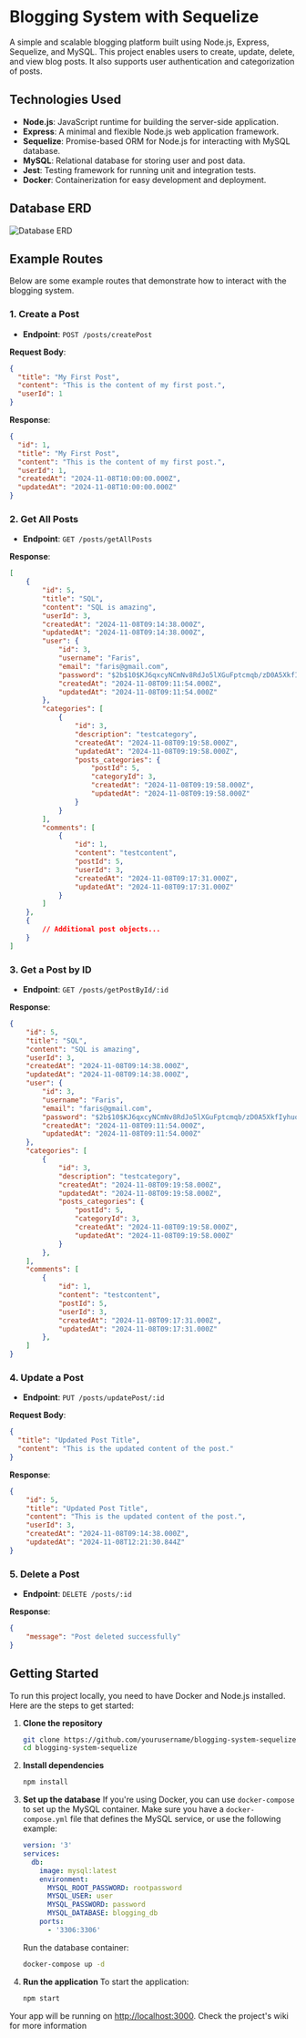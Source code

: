 # Blogging System with Sequelize

A simple and scalable blogging platform built using Node.js, Express, Sequelize, and MySQL. This project enables users to create, update, delete, and view blog posts. It also supports user authentication and categorization of posts.

## Technologies Used

- **Node.js**: JavaScript runtime for building the server-side application.
- **Express**: A minimal and flexible Node.js web application framework.
- **Sequelize**: Promise-based ORM for Node.js for interacting with MySQL database.
- **MySQL**: Relational database for storing user and post data.
- **Jest**: Testing framework for running unit and integration tests.
- **Docker**: Containerization for easy development and deployment.

## Database ERD
![Database ERD](ERD.jpg)

## Example Routes

Below are some example routes that demonstrate how to interact with the blogging system.

### 1. Create a Post
- **Endpoint**: `POST /posts/createPost`

**Request Body**:
```json
{
  "title": "My First Post",
  "content": "This is the content of my first post.",
  "userId": 1
}
```

**Response**:
```json
{
  "id": 1,
  "title": "My First Post",
  "content": "This is the content of my first post.",
  "userId": 1,
  "createdAt": "2024-11-08T10:00:00.000Z",
  "updatedAt": "2024-11-08T10:00:00.000Z"
}
```

### 2. Get All Posts
- **Endpoint**: `GET /posts/getAllPosts`

**Response**:
```json
[
    {
        "id": 5,
        "title": "SQL",
        "content": "SQL is amazing",
        "userId": 3,
        "createdAt": "2024-11-08T09:14:38.000Z",
        "updatedAt": "2024-11-08T09:14:38.000Z",
        "user": {
            "id": 3,
            "username": "Faris",
            "email": "faris@gmail.com",
            "password": "$2b$10$KJ6qxcyNCmNv8RdJo5lXGuFptcmqb/zD0A5XkfIyhuoeHYIXTHkXK",
            "createdAt": "2024-11-08T09:11:54.000Z",
            "updatedAt": "2024-11-08T09:11:54.000Z"
        },
        "categories": [
            {
                "id": 3,
                "description": "testcategory",
                "createdAt": "2024-11-08T09:19:58.000Z",
                "updatedAt": "2024-11-08T09:19:58.000Z",
                "posts_categories": {
                    "postId": 5,
                    "categoryId": 3,
                    "createdAt": "2024-11-08T09:19:58.000Z",
                    "updatedAt": "2024-11-08T09:19:58.000Z"
                }
            }
        ],
        "comments": [
            {
                "id": 1,
                "content": "testcontent",
                "postId": 5,
                "userId": 3,
                "createdAt": "2024-11-08T09:17:31.000Z",
                "updatedAt": "2024-11-08T09:17:31.000Z"
            }
        ]
    },
    {
        // Additional post objects...
    }
]
```

### 3. Get a Post by ID
- **Endpoint**: `GET /posts/getPostById/:id`

**Response**:
```json
{
    "id": 5,
    "title": "SQL",
    "content": "SQL is amazing",
    "userId": 3,
    "createdAt": "2024-11-08T09:14:38.000Z",
    "updatedAt": "2024-11-08T09:14:38.000Z",
    "user": {
        "id": 3,
        "username": "Faris",
        "email": "faris@gmail.com",
        "password": "$2b$10$KJ6qxcyNCmNv8RdJo5lXGuFptcmqb/zD0A5XkfIyhuoeHYIXTHkXK",
        "createdAt": "2024-11-08T09:11:54.000Z",
        "updatedAt": "2024-11-08T09:11:54.000Z"
    },
    "categories": [
        {
            "id": 3,
            "description": "testcategory",
            "createdAt": "2024-11-08T09:19:58.000Z",
            "updatedAt": "2024-11-08T09:19:58.000Z",
            "posts_categories": {
                "postId": 5,
                "categoryId": 3,
                "createdAt": "2024-11-08T09:19:58.000Z",
                "updatedAt": "2024-11-08T09:19:58.000Z"
            }
        },
    ],
    "comments": [
        {
            "id": 1,
            "content": "testcontent",
            "postId": 5,
            "userId": 3,
            "createdAt": "2024-11-08T09:17:31.000Z",
            "updatedAt": "2024-11-08T09:17:31.000Z"
        },   
    ]
}
```

### 4. Update a Post
- **Endpoint**: `PUT /posts/updatePost/:id`

**Request Body**:
```json
{
  "title": "Updated Post Title",
  "content": "This is the updated content of the post."
}
```

**Response**:
```json
{
    "id": 5,
    "title": "Updated Post Title",
    "content": "This is the updated content of the post.",
    "userId": 3,
    "createdAt": "2024-11-08T09:14:38.000Z",
    "updatedAt": "2024-11-08T12:21:30.844Z"
}
```

### 5. Delete a Post
- **Endpoint**: `DELETE /posts/:id`

**Response**:
```json
{
    "message": "Post deleted successfully"
}
```

## Getting Started

To run this project locally, you need to have Docker and Node.js installed. Here are the steps to get started:

1. **Clone the repository**
   ```bash
   git clone https://github.com/yourusername/blogging-system-sequelize.git
   cd blogging-system-sequelize
   ```

2. **Install dependencies**
   ```bash
   npm install
   ```

3. **Set up the database**
   If you're using Docker, you can use `docker-compose` to set up the MySQL container. Make sure you have a `docker-compose.yml` file that defines the MySQL service, or use the following example:

   ```yaml
   version: '3'
   services:
     db:
       image: mysql:latest
       environment:
         MYSQL_ROOT_PASSWORD: rootpassword
         MYSQL_USER: user
         MYSQL_PASSWORD: password
         MYSQL_DATABASE: blogging_db
       ports:
         - '3306:3306'
   ```

   Run the database container:
   ```bash
   docker-compose up -d
   ```

4. **Run the application**
   To start the application:
   ```bash
   npm start
   ```

Your app will be running on [http://localhost:3000](http://localhost:3000).
Check the project's wiki for more information

